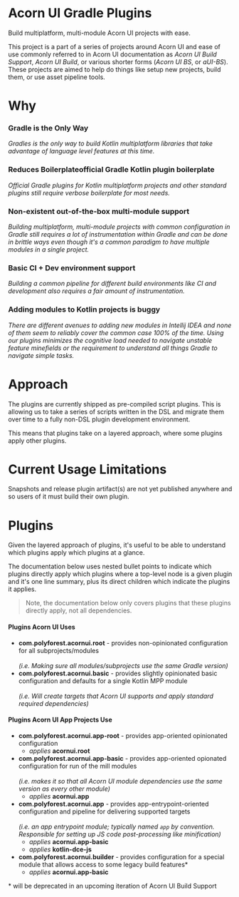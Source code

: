 # Acorn UI Gradle Plugins
Build multiplatform, multi-module Acorn UI projects with ease.

This project is a part of a series of projects around Acorn UI and ease of use commonly referred to in Acorn UI documentation as _Acorn UI Build Support_, _Acorn UI Build_, or various shorter forms (_Acorn UI BS_, or _aUI-BS_).  These projects are aimed to help do things like setup new projects, build them, or use asset pipeline tools.

# Why

### Gradle is the Only Way  
_Gradles is the only way to build Kotlin multiplatform libraries that take advantage of language level features at this time._

### Reduces Boilerplateofficial Gradle Kotlin plugin boilerplate
_Official Gradle plugins for Kotlin multiplatform projects and other standard plugins still require verbose boilerplate for most needs._

### Non-existent out-of-the-box multi-module support  
_Building multiplatform, multi-module projects with common configuration in Gradle still requires a lot of instrumentation within Gradle and can be done in brittle ways even though it's a common paradigm to have multiple modules in a single project._

### Basic CI + Dev environment support  
_Building a common pipeline for different build environments like CI and development also requires a fair amount of instrumentation._

### Adding modules to Kotlin projects is buggy  
_There are different avenues to adding new modules in Intellij IDEA and none of them seem to reliably cover the common case 100% of the time.  Using our plugins minimizes the cognitive load needed to navigate unstable feature minefields or the requirement to understand all things Gradle to navigate simple tasks._

# Approach

The plugins are currently shipped as pre-compiled script plugins.  This is allowing us to take a series of scripts written in the DSL and migrate them over time to a fully non-DSL plugin development environment.

This means that plugins take on a layered approach, where some plugins apply other plugins.

# Current Usage Limitations

Snapshots and release plugin artifact(s) are not yet published anywhere and so users of it must build their own plugin. <!-- TODO | Generate direct or linkable documentation for this --> 

# Plugins

Given the layered approach of plugins, it's useful to be able to understand which plugins apply which plugins at a glance.

The documentation below uses nested bullet points to indicate which plugins directly apply which plugins where a top-level node is a given plugin and it's one line summary, plus its direct children which indicate the plugins it applies.

> Note, the documentation below only covers plugins that these plugins directly apply, not all dependencies.

<!-- TODO | After publishing to plugins.gradle.com, link each top level node to it's plugins.gradle.com entry -->
<!-- TODO | Make summaries read as broad intentions and use it as display label for a url to source documentation.  Provide guidance on this or good tooltips? -->

#### Plugins Acorn UI Uses

- **com.polyforest.acornui.root** - provides non-opinionated configuration for all subprojects/modules  
\
_(i.e. Making sure all modules/subprojects use the same Gradle version)_
- **com.polyforest.acornui.basic** - provides slightly opinionated basic configuration and defaults for a single Kotlin MPP module  
\
_(i.e. Will create targets that Acorn UI supports and apply standard required dependencies)_

#### Plugins Acorn UI App Projects Use

- **com.polyforest.acornui.app-root** - provides app-oriented opinionated configuration
  - _applies_ **acornui.root**
- **com.polyforest.acornui.app-basic** - provides app-oriented opionated configuration for run of the mill modules  
\
_(i.e. makes it so that all Acorn UI module dependencies use the same version as every other module)_
  - _applies_ **acornui.app**
- **com.polyforest.acornui.app** - provides app-entrypoint-oriented configuration and pipeline for delivering supported targets  
\
_(i.e. an app entrypoint module; typically named `app` by convention.  Responsible for setting up JS code post-processing like minification)_
  - _applies_ **acornui.app-basic**
  - _applies_ **kotlin-dce-js**
- **com.polyforest.acornui.builder** - provides configuration for a special module that allows access to some legacy build features*
  - _applies_ **acornui.app-basic**

\* will be deprecated in an upcoming iteration of Acorn UI Build Support
